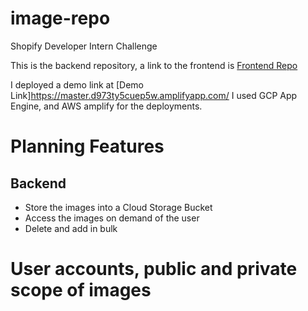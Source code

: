 # image-repo
Shopify Developer Intern Challenge

This is the backend repository,
a link to the frontend is
[Frontend Repo](https://github.com/simenghe/image-repo-frontend)

I deployed a demo link at [Demo Link]https://master.d973ty5cuep5w.amplifyapp.com/
I used GCP App Engine, and AWS amplify for the deployments.

# Planning Features
## Backend
* Store the images into a Cloud Storage Bucket
* Access the images on demand of the user
* Delete and add in bulk

# User accounts, public and private scope of images

